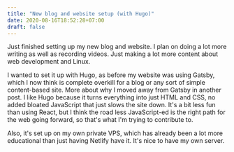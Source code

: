 ```yaml
---
title: "New blog and website setup (with Hugo)"
date: 2020-08-16T18:52:28+07:00
draft: false
---
```


Just finished setting up my new blog and website. I plan on doing a lot more writing as well as recording videos. Just making a lot more content about web development and Linux.

I wanted to set it up with Hugo, as before my website was using Gatsby, which I now think is complete overkill for a blog or any sort of simple content-based site. More about why I moved away from Gatsby in another post. I like Hugo because it turns everything into just HTML and CSS, no added bloated JavaScript that just slows the site down. It's a bit less fun than using React, but I think the road less JavaScript-ed is the right path for the web going forward, so that's what I'm trying to contribute to.

Also, it's set up on my own private VPS, which has already been a lot more educational than just having Netlify have it. It's nice to have my own server.
